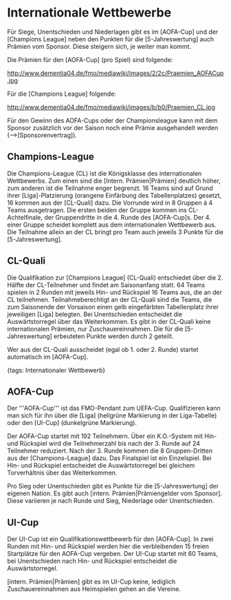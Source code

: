 # Internationale Wettbewerbe

Für Siege, Unentschieden und Niederlagen gibt es im [AOFA-Cup] und der [Champions League] neben den Punkten für die [5-Jahreswertung] auch Prämien vom Sponsor. Diese steigern sich, je weiter man kommt.

Die Prämien für den [AOFA-Cup] (pro Spiel) sind folgende:

http://www.dementia04.de/fmo/mediawiki/images/2/2c/Praemien_AOFACup.jpg

Für die [Champions League] folgende:

http://www.dementia04.de/fmo/mediawiki/images/b/b0/Praemien_CL.jpg

Für den Gewinn des AOFA-Cups oder der Championsleague kann mit dem Sponsor zusätzlich vor der Saison noch eine Prämie ausgehandelt werden (-->[Sponsorenvertrag]).

## Champions-League

Die Champions-League (CL) ist die Königsklasse des internationalen Wettbewerbs. Zum einen sind die [Intern. Prämien|Prämien] deutlich höher, zum anderen ist die Teilnahme enger begrenzt.
16 Teams sind auf Grund ihrer [Liga]-Platzierung (orangene Einfärbung des Tabellenplatzes) gesetzt, 16 kommen aus der [CL-Quali] dazu. Die Vorrunde wird in 8 Gruppen á 4 Teams ausgetragen. Die ersten beiden der Gruppe kommen ins CL-Achtelfinale, der Gruppendritte in die 4. Runde des [AOFA-Cup]s. Der 4. einer Gruppe scheidet komplett aus dem internationalen Wettbewerb aus.
Die Teilnahme allein an der CL bringt pro Team auch jeweils 3 Punkte für die [5-Jahreswertung].

## CL-Quali

Die Qualifikation zur [Champions League] (CL-Quali) entschiedet über die 2. Hälfte der CL-Teilnehmer und findet am Saisonanfang statt. 64 Teams spielen in 2 Runden mit jeweils Hin- und Rückspiel 16 Teams aus, die an der CL teilnehmen. Teilnahmeberechtigt an der CL-Quali sind die Teams, die zum Saisonende der Vorsaison einen gelb eingefärbten Tabellenplatz ihrer jeweiligen [Liga] belegten. Bei Unentschieden entscheidet die Auswärtstorregel über das Weiterkommen. Es gibt in der CL-Quali keine internationalen Prämien, nur Zuschauereinnahmen. Die für die [5-Jahreswertung] erbeuteten Punkte werden durch 2 geteilt.

Wer aus der CL-Quali ausscheidet (egal ob 1. oder 2. Runde) startet automatisch im [AOFA-Cup].

{tags: Internationaler Wettbewerb}

## AOFA-Cup

Der '''AOFA-Cup''' ist das FMO-Pendant zum UEFA-Cup. Qualifizieren kann man sich für ihn über die [Liga] (hellgrüne Markierung in der Liga-Tabelle) oder den [UI-Cup] (dunkelgrüne Markierung). 

Der AOFA-Cup startet mit 192 Teilnehmern. Über ein K.O.-System mit Hin- und Rückspiel wird die Teilnehmerzahl bis nach der 3. Runde auf 24 Teilnehmer reduziert. Nach der 3. Runde kommen die 8 Gruppen-Dritten aus der [Champions-League] dazu. Das Finalspiel ist ein Einzelspiel. Bei Hin- und Rückspiel entscheidet die Auswärtstorregel bei gleichem Torverhältnis über das Weiterkommen.

Pro Sieg oder Unentschieden gibt es Punkte für die [5-Jahreswertung] der eigenen Nation. Es gibt auch [intern. Prämien|Prämiengelder vom Sponsor]. Diese variieren je nach Runde und Sieg, Niederlage oder Unentschieden.

## UI-Cup

Der UI-Cup ist ein Qualifikationswettbewerb für den [AOFA-Cup]. In zwei Runden mit Hin- und Rückspiel werden hier die verbleibenden 15 freien Startplätze für den AOFA-Cup vergeben. Der UI-Cup startet mit 60 Teams, bei Unentschieden nach Hin- und Rückspiel entscheidet die Auswärtstorregel.

[intern. Prämien|Prämien] gibt es im UI-Cup keine, lediglich Zuschauereinnahmen aus Heimspielen gehen an die Vereine.
